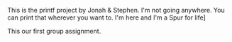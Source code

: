 This is the printf project by Jonah & Stephen. 
I'm not going anywhere. You can print that wherever you want to. I'm here and I'm a Spur for life]

This our first group assignment.

